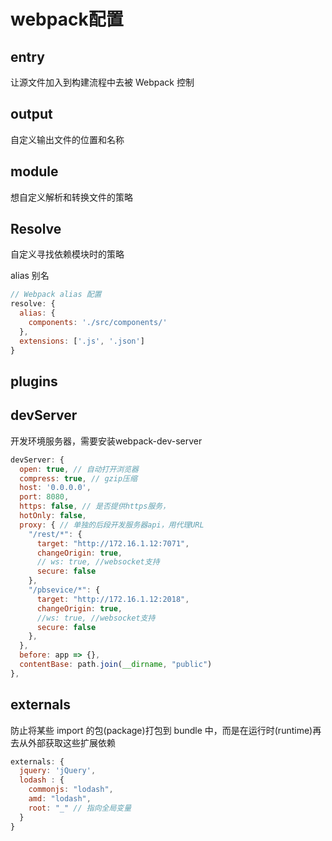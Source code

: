 # webpack配置

## entry

让源文件加入到构建流程中去被 Webpack 控制

## output

自定义输出文件的位置和名称

## module

想自定义解析和转换文件的策略

## Resolve

自定义寻找依赖模块时的策略

alias 别名

```js
// Webpack alias 配置
resolve: {
  alias: {
    components: './src/components/'
  },
  extensions: ['.js', '.json']
}
```

## plugins

## devServer

开发环境服务器，需要安装webpack-dev-server

```js
devServer: {
  open: true, // 自动打开浏览器
  compress: true, // gzip压缩
  host: '0.0.0.0',
  port: 8080,
  https: false, // 是否提供https服务，
  hotOnly: false,
  proxy: { // 单独的后段开发服务器api，用代理URL
    "/rest/*": {
      target: "http://172.16.1.12:7071",
      changeOrigin: true,
      // ws: true, //websocket支持
      secure: false
    },
    "/pbsevice/*": {
      target: "http://172.16.1.12:2018",
      changeOrigin: true,
      //ws: true, //websocket支持
      secure: false
    },
  },
  before: app => {},
  contentBase: path.join(__dirname, "public")
},
```

## externals

防止将某些 import 的包(package)打包到 bundle 中，而是在运行时(runtime)再去从外部获取这些扩展依赖

```js
externals: {
  jquery: 'jQuery',
  lodash : {
    commonjs: "lodash",
    amd: "lodash",
    root: "_" // 指向全局变量
  }
}
```
